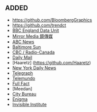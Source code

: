 ## ADDED

* https://github.com/BloombergGraphics
* https://github.com/trendct
* [BBC England Data Unit](https://github.com/bbc-data-unit)
* [Mirror Media 鏡傳媒](https://github.com/mirror-media)
* [ABC News](https://github.com/abcnews)
* [Baltimore Sun](https://github.com/baltimore-sun-data)
* [CBC / Radio-Canada](https://github.com/cbcrc)
* [Daily Mail](https://github.com/MailOnline)
* [Haaretz] (https://github.com/Haaretz)
* [New York Daily News](https://github.com/nydailynews)
* [Telegraph](https://github.com/telegraph)
* [Telemundo](https://github.com/telemundo)
* [Full Fact](https://github.com/FullFact)
* [Meedan]
* [City Bureau](https://github.com/City-Bureau)
* [Enigma](https://github.com/enigma-io)
* [Invisible Institute](https://github.com/invinst)
